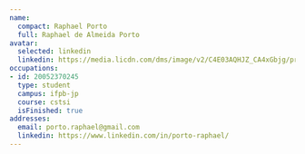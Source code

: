 ```yaml
---
name:
  compact: Raphael Porto
  full: Raphael de Almeida Porto
avatar:
  selected: linkedin
  linkedin: https://media.licdn.com/dms/image/v2/C4E03AQHJZ_CA4xGbjg/profile-displayphoto-shrink_400_400/profile-displayphoto-shrink_400_400/0/1561774086908?e=1732752000&v=beta&t=k4FnQUiHgRZB7bZRmqGlY0pSe6SKYA3vQCkSuKkYseo
occupations:
- id: 20052370245
  type: student
  campus: ifpb-jp
  course: cstsi
  isFinished: true
addresses:
  email: porto.raphael@gmail.com
  linkedin: https://www.linkedin.com/in/porto-raphael/
---
```

